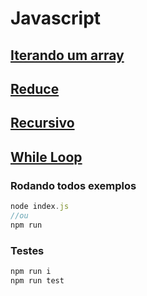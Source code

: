 # Javascript

## [Iterando um array](./iterate_array.js)

## [Reduce](./reduce.js)

## [Recursivo](./recursive.js)

## [While Loop](./while.js)

### Rodando todos exemplos

```javascript
node index.js
//ou
npm run
```

### Testes

```javascript
npm run i
npm run test
```
